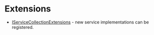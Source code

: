 ﻿# Extensions

* [IServiceCollectionExtensions](./IServiceCollectionExtensions.cs) - new service implementations can be registered. 